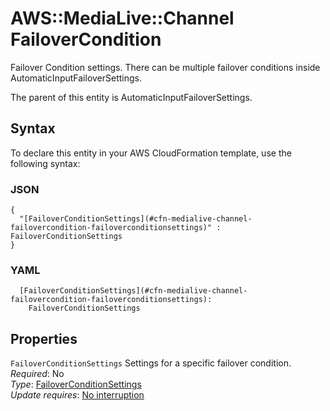 # AWS::MediaLive::Channel FailoverCondition<a name="aws-properties-medialive-channel-failovercondition"></a>

Failover Condition settings\. There can be multiple failover conditions inside AutomaticInputFailoverSettings\.

The parent of this entity is AutomaticInputFailoverSettings\.

## Syntax<a name="aws-properties-medialive-channel-failovercondition-syntax"></a>

To declare this entity in your AWS CloudFormation template, use the following syntax:

### JSON<a name="aws-properties-medialive-channel-failovercondition-syntax.json"></a>

```
{
  "[FailoverConditionSettings](#cfn-medialive-channel-failovercondition-failoverconditionsettings)" : FailoverConditionSettings
}
```

### YAML<a name="aws-properties-medialive-channel-failovercondition-syntax.yaml"></a>

```
  [FailoverConditionSettings](#cfn-medialive-channel-failovercondition-failoverconditionsettings):
    FailoverConditionSettings
```

## Properties<a name="aws-properties-medialive-channel-failovercondition-properties"></a>

`FailoverConditionSettings` <a name="cfn-medialive-channel-failovercondition-failoverconditionsettings"></a>
Settings for a specific failover condition\.  
_Required_: No  
_Type_: [FailoverConditionSettings](aws-properties-medialive-channel-failoverconditionsettings.md)  
_Update requires_: [No interruption](https://docs.aws.amazon.com/AWSCloudFormation/latest/UserGuide/using-cfn-updating-stacks-update-behaviors.html#update-no-interrupt)
